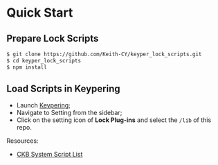 # Quick Start

## Prepare Lock Scripts

```bash
$ git clone https://github.com/Keith-CY/keyper_lock_scripts.git
$ cd keyper_lock_scripts
$ npm install
```

## Load Scripts in Keypering

- Launch [Keypering](https://github.com/Keith-CY/keypering);
- Navigate to Setting from the sidebar;
- Click on the setting icon of **Lock Plug-ins** and select the `/lib` of this repo.

Resources:

- [CKB System Script List](https://github.com/nervosnetwork/rfcs/blob/master/rfcs/0024-ckb-system-script-list/0024-ckb-system-script-list.md)
